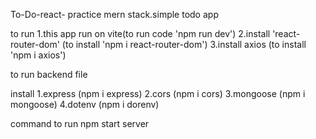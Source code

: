 To-Do-react-
practice mern stack.simple todo app

to run 
1.this app run on vite(to run code 'npm run dev') 
2.install 'react-router-dom' (to install 'npm i react-router-dom')
3.install axios (to install 'npm i axios')

to run backend file

install 
1.express (npm i express)
2.cors (npm i cors)
3.mongoose (npm i mongoose)
4.dotenv (npm i dorenv)

command to run
npm start server
